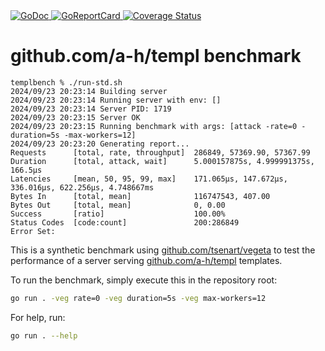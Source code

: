 <a href="https://pkg.go.dev/github.com/romshark/templbench">
    <img src="https://godoc.org/github.com/romshark/templbench?status.svg" alt="GoDoc">
</a>
<a href="https://goreportcard.com/report/github.com/romshark/templbench">
    <img src="https://goreportcard.com/badge/github.com/romshark/templbench" alt="GoReportCard">
</a>
<a href='https://coveralls.io/github/romshark/templbench?branch=main'>
    <img src='https://coveralls.io/repos/github/romshark/templbench/badge.svg?branch=main' alt='Coverage Status' />
</a>

# github.com/a-h/templ benchmark

```
templbench % ./run-std.sh
2024/09/23 20:23:14 Building server
2024/09/23 20:23:14 Running server with env: []
2024/09/23 20:23:14 Server PID: 1719
2024/09/23 20:23:15 Server OK
2024/09/23 20:23:15 Running benchmark with args: [attack -rate=0 -duration=5s -max-workers=12]
2024/09/23 20:23:20 Generating report...
Requests      [total, rate, throughput]  286849, 57369.90, 57367.99
Duration      [total, attack, wait]      5.000157875s, 4.999991375s, 166.5µs
Latencies     [mean, 50, 95, 99, max]    171.065µs, 147.672µs, 336.016µs, 622.256µs, 4.748667ms
Bytes In      [total, mean]              116747543, 407.00
Bytes Out     [total, mean]              0, 0.00
Success       [ratio]                    100.00%
Status Codes  [code:count]               200:286849
Error Set:
```

This is a synthetic benchmark using
[github.com/tsenart/vegeta](https://github.com/tsenart/vegeta)
to test the performance of a server serving
[github.com/a-h/templ](https://github.com/a-h/templ) templates.

To run the benchmark, simply execute this in the repository root:

```sh
go run . -veg rate=0 -veg duration=5s -veg max-workers=12
```

For help, run:

```sh
go run . --help
```
